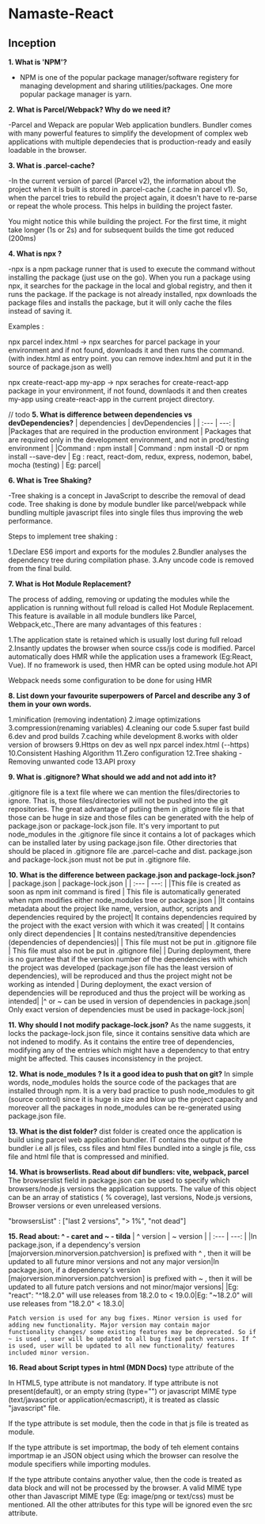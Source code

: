 # Namaste-React

## Inception

**1. What is 'NPM'?**

- NPM is one of the popular package manager/software registery for managing development and sharing utilities/packages. One more popular package manager is yarn.


**2. What is Parcel/Webpack? Why do we need it?**

-Parcel and Wepack are popular Web application bundlers. Bundler comes with many powerful features to simplify the development of complex web applications with multiple dependecies that is production-ready and easily loadable in the browser.


**3. What is .parcel-cache?**

-In the current version of parcel (Parcel v2), the information about the project when it is built is stored in .parcel-cache (.cache in parcel v1). So, when the parcel tries to rebuild the project again, it doesn't have to re-parse or repeat the whole process. This helps in building the project faster.

You might notice this while building the project. For the first time, it might take longer (1s or 2s) and for subsequent builds the time got reduced (200ms)

**4. What is npx ?**

-npx is a npm package runner that is used to execute the command without installing the package (just use on the go). When you run a package using npx, it searches for the package in the local and global registry, and then it runs the package. If the package is not already installed, npx downloads the package files and installs the package, but it will only cache the files instead of saving it.

Examples :

npx parcel index.html -> npx searches for parcel package in your environment and if not found, downloads it and then runs the command. (with index.html as entry point. you can remove index.html and put it in the source of package.json as well)

npx create-react-app my-app -> npx seraches for create-react-app package in your environment, if not found, downlaods it and then creates my-app using create-react-app in the current project directory.

// todo
**5. What is difference between dependencies vs devDependencies?**
    |      dependencies             |          devDependencies       |
    | :---                          |                      ---:      |
    |Packages that are required in the production environment  | Packages that are required only in the development environment, and not in prod/testing environment |
    |Command : npm install <package-name>| Command : npm install -D <package-name>or npm install --save-dev <package-name>|
    Eg : react, react-dom, redux, express, nodemon, babel, mocha (testing) | Eg: parcel|


**6. What is Tree Shaking?**

-Tree shaking is a concept in JavaScript to describe the removal of dead code. Tree shaking is done by module bundler like parcel/webpack while bundling multiple javascript files into single files thus improving the web performance.

Steps to implement tree shaking :

1.Declare ES6 import and exports for the modules
2.Bundler analyses the dependency tree during compilation phase.
3.Any uncode code is removed from the final build.


**7. What is Hot Module Replacement?**

The process of adding, removing or updating the modules while the application is running without full reload is called Hot Module Replacement. This feature is available in all module bundlers like Parcel, Webpack,etc.,There are many advantages of this features :

1.The application state is retained which is usually lost during full reload
2.Insantly updates the browser when source css/js code is modified.
Parcel automatically does HMR while the application uses a framework (Eg:React, Vue). If no framework is used, then HMR can be opted using module.hot API

Webpack needs some configuration to be done for using HMR


**8. List down your favourite superpowers of Parcel and describe any 3 of them in your own words.**

1.minification (removing indentation)
2.image optimizations
3.compression(renaming variables)
4.cleaning our code
5.super fast build
6.dev and prod builds
7.caching while development
8.works with older version of browsers
9.Https on dev as well npx parcel index.html (--https)
10.Consistent Hashing Algorithm
11.Zero configuration
12.Tree shaking - Removing unwanted code
13.API proxy


**9. What is .gitignore? What should we add and not add into it?**

.gitignore file is a text file where we can mention the files/directories to ignore. That is, those files/directories will not be pushed into the git repositories. The great advantage of putiing them in .gitignore file is that those can be huge in size and those files can be generated with the help of package.json or package-lock.json file. It's very important to put node_modules in the .gitignore file since it contains a lot of packages which can be installed later by using package.json file. Other directories that should be placed in .gitignore file are .parcel-cache and dist. package.json and package-lock.json must not be put in .gitignore file.

**10. What is the difference between package.json and package-lock.json?**
    |      package.json             |          package-lock.json      |
    | :---                          |                      ---:      |
    |This file is created as soon as npm init command is fired  | This file is automatically generated when npm modifies either node_modules tree or package.json |
    |It contains metadata about the project like name, version, author, scripts and dependencies required by the project| It contains dependencies required by the project with the exact version with which it was created|
    | It contains only direct dependencies | It contains nested/transitive dependencies (dependencies of dependencies)|
    | This file must not be put in .gitignore file | This file must also not be put in .gitignore file|
    | During deployment, there is no gurantee that if the version number of the dependencies with which the project was developed (package.json file has the least version of dependencies), will be reproduced and thus the project might not be working as intended | During deployment, the exact version of dependencies will be reproduced and thus the project will be working as intended|
    |^ or ~ can be used in version of dependencies in package.json|	Only exact version of dependencies must be used in package-lock.json|


**11. Why should I not modify package-lock.json?**
As the name suggests, it locks the package-lock.json file, since it contains sensitive data which are not indened to modify. As it contains the entire tree of dependencies, modifying any of the entries which might have a dependency to that entry might be affected. This causes inconsistency in the project.

**12. What is node_modules ? Is it a good idea to push that on git?**
In simple words, node_modules holds the source code of the packages that are installed through npm. It is a very bad practice to push node_modules to git (source control) since it is huge in size and blow up the project capacity and moreover all the packages in node_modules can be re-generated using package.json file.

**13. What is the dist folder?**
dist folder is created once the application is build using parcel web application bundler. IT contains the output of the bundler i.e all js files, css files and html files bundled into a single js file, css file and html file that is compressed and minified.

**14. What is browserlists. Read about dif bundlers: vite, webpack, parcel**
The browserslist field in package.json can be used to specify which browsers/node.js versions the application supports. The value of this object can be an array of statistics ( % coverage), last versions, Node.js versions, Browser versions or even unreleased versions.

"browsersList" : ["last 2 versions", "> 1%", "not dead"]


**15. Read about: ^ - caret and ~ - tilda**
    |      ^ version            |         ~ version     |
    | :---                          |                      ---:      |
    |In package.json, if a dependency's version [majorversion.minorversion.patchversion] is prefixed with ^ , then it will be updated to all future minor versions and not any major version|In package.json, if a dependency's version [majorversion.minorversion.patchversion] is prefixed with ~ , then it will be updated to all future patch versions and not minor/major versions|
    |Eg: "react": "^18.2.0" will use releases from 18.2.0 to < 19.0.0|Eg: "~18.2.0" will use releases from "18.2.0" < 18.3.0|



    Patch version is used for any bug fixes. Minor version is used for adding new functionality. Major version may contain major functionality changes/ some existing features may be deprecated. So if ~ is used , user will be updated to all bug fixed patch versions. If ^ is used, user will be updated to all new functionality/ features included minor version.





**16. Read about Script types in html (MDN Docs)**
type attribute of the <script> tag indicates the type of script.Until HTML 4, type is a required attribute. The value of type can be any of the following :

<script type="" src="app.js"></script>
In HTML5, type attribute is not mandatory. If type attribute is not present(default), or an empty string (type="") or javascript MIME type (text/javascript or application/ecmascript), it is treated as classic "javascript" file.

<script type="module" src="app.js"></script>
If the type attribute is set module, then the code in that js file is treated as module.

<script type="importmap" src="app.js"></script>
If the type attribute is set importmap, the body of teh element contains importmap ie an JSON object using which the browser can resolve the module specifiers while importing modules.

<script type="{$anyothervalue}" src="app.js"></script>
If the type attribute contains anyother value, then the code is treated as data block and will not be processed by the browser. A valid MIME type other than Javascript MIME type (Eg: image/png or text/css) must be mentioned. All the other attributes for this type will be ignored even the src attribute.

